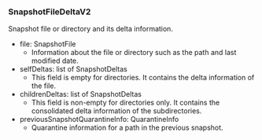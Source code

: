 ### SnapshotFileDeltaV2
Snapshot file or directory and its delta information.

- file: SnapshotFile
  - Information about the file or directory such as the path and last modified date.
- selfDeltas: list of SnapshotDeltas
  - This field is empty for directories. It contains the delta information of the file.
- childrenDeltas: list of SnapshotDeltas
  - This field is non-empty for directories only. It contains the consolidated delta information of the subdirectories.
- previousSnapshotQuarantineInfo: QuarantineInfo
  - Quarantine information for a path in the previous snapshot.

